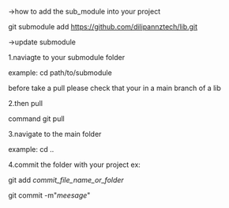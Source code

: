 ->how to add the sub_module into your project

git submodule add https://github.com/dilipannztech/lib.git

->update submodule

1.naviagte to your submodule folder

example:
cd path/to/submodule

before take a pull please check that your in a main branch of a lib

2.then pull

command
git pull

<!-- other ways of coping the code
git checkout _your_commit_id_ -->

3.navigate to the main folder

example:
cd ..

4.commit the folder with your project
ex:

git add _commit_file_name_or_folder_

git commit -m"_meesage_"
